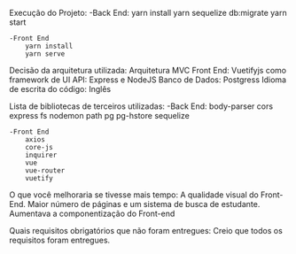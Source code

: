 Execução do Projeto:
    -Back End:
        yarn install
        yarn sequelize db:migrate
        yarn start

    -Front End
        yarn install
        yarn serve

Decisão da arquitetura utilizada:
    Arquitetura MVC
    Front End: Vuetifyjs como framework de UI
    API: Express e NodeJS
    Banco de Dados: Postgress
    Idioma de escrita do código: Inglês 

Lista de bibliotecas de terceiros utilizadas:
    -Back End:
        body-parser
        cors
        express
        fs
        nodemon
        path
        pg
        pg-hstore
        sequelize

    -Front End
        axios
        core-js
        inquirer
        vue
        vue-router
        vuetify

O que você melhoraria se tivesse mais tempo:
    A qualidade visual do Front-End.
    Maior número de páginas e um sistema de busca de estudante.
    Aumentava a componentização do Front-end

Quais requisitos obrigatórios que não foram entregues:
    Creio que todos os requisitos foram entregues.
